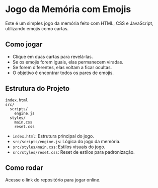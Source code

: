 # Jogo da Memória com Emojis

Este é um simples jogo da memória feito com HTML, CSS e JavaScript, utilizando emojis como cartas.

## Como jogar
- Clique em duas cartas para revelá-las.
- Se os emojis forem iguais, elas permanecem viradas.
- Se forem diferentes, elas voltam a ficar ocultas.
- O objetivo é encontrar todos os pares de emojis.

## Estrutura do Projeto
```
index.html
src/
  scripts/
    engine.js
  styles/
    main.css
    reset.css
```

- `index.html`: Estrutura principal do jogo.
- `src/scripts/engine.js`: Lógica do jogo da memória.
- `src/styles/main.css`: Estilos visuais do jogo.
- `src/styles/reset.css`: Reset de estilos para padronização.

## Como rodar
Acesse o link do repositório para jogar online.




